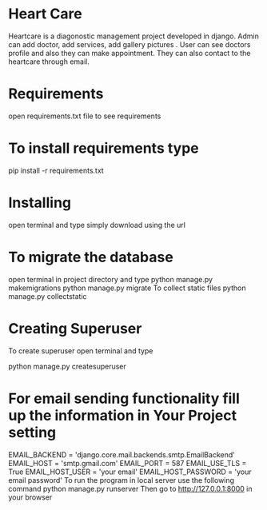 # Heart Care
 
Heartcare is a diagonostic management project developed in django. Admin can add doctor, add services, add gallery pictures . User can see doctors profile and also they can make appointment. They can also contact to the heartcare through email.

# Requirements

open requirements.txt file to see requirements

# To install requirements type

pip install -r requirements.txt

# Installing
open terminal and type
simply download using the url

# To migrate the database
open terminal in project directory and type
python manage.py makemigrations
python manage.py migrate
To collect static files
python manage.py collectstatic

# Creating Superuser
To create superuser open terminal and type

python manage.py createsuperuser

# For email sending functionality fill up the information in Your Project setting
EMAIL_BACKEND = 'django.core.mail.backends.smtp.EmailBackend'
EMAIL_HOST = 'smtp.gmail.com'
EMAIL_PORT = 587
EMAIL_USE_TLS = True
EMAIL_HOST_USER = 'your email'
EMAIL_HOST_PASSWORD = 'your email password'
To run the program in local server use the following command
python manage.py runserver
Then go to http://127.0.0.1:8000 in your browser
